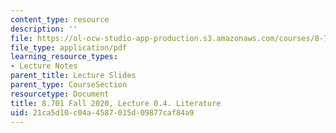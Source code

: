 ```yaml
---
content_type: resource
description: ''
file: https://ol-ocw-studio-app-production.s3.amazonaws.com/courses/8-701-introduction-to-nuclear-and-particle-physics-fall-2020/21ca5d10c04a4587015d09877caf84a9_MIT8_701f20_lec0.4.pdf
file_type: application/pdf
learning_resource_types:
- Lecture Notes
parent_title: Lecture Slides
parent_type: CourseSection
resourcetype: Document
title: 8.701 Fall 2020, Lecture 0.4. Literature
uid: 21ca5d10-c04a-4587-015d-09877caf84a9
---
```

